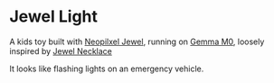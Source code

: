 # Jewel Light
A kids toy built with [Neopilxel Jewel](https://www.adafruit.com/product/2226), running on [Gemma M0](https://www.adafruit.com/product/3501), loosely inspired by [Jewel Necklace](https://learn.adafruit.com/10-minute-neopixel-necklace/introduction)

It looks like flashing lights on an emergency vehicle.
